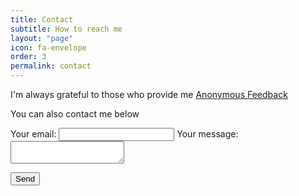 ```yaml
---
title: Contact
subtitle: How to reach me
layout: "page"
icon: fa-envelope
order: 3
permalink: contact
---
```


I'm always grateful to those who provide me [Anonymous Feedback](/feedback)

You can also contact me below

<form
  action="https://formspree.io/xgeajyyp"
  method="POST"
>
  <label>
    Your email:
    <input type="text" name="_replyto">
  </label>
  <label>
    Your message:
    <textarea name="message"></textarea>
  </label>

  <!-- your other form fields go here -->

<button type="submit">Send</button>

</form>
